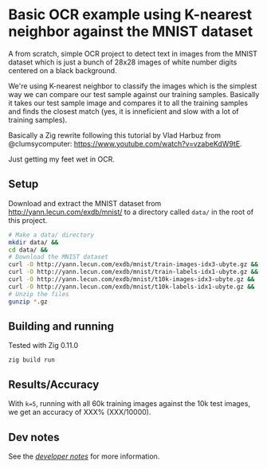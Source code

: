 # Basic OCR example using K-nearest neighbor against the MNIST dataset

A from scratch, simple OCR project to detect text in images from the MNIST dataset which
is just a bunch of 28x28 images of white number digits centered on a black background.

We're using K-nearest neighbor to classify the images which is the simplest way we can
compare our test sample against our training samples. Basically it takes our test sample
image and compares it to all the training samples and finds the closest match (yes, it
is inneficient and slow with a lot of training samples).

Basically a Zig rewrite following this tutorial by Vlad Harbuz from @clumsycomputer:
https://www.youtube.com/watch?v=vzabeKdW9tE.

Just getting my feet wet in OCR.

## Setup

Download and extract the MNIST dataset from http://yann.lecun.com/exdb/mnist/ to a
directory called `data/` in the root of this project.

```sh
# Make a data/ directory
mkdir data/ &&
cd data/ &&
# Download the MNIST dataset
curl -O http://yann.lecun.com/exdb/mnist/train-images-idx3-ubyte.gz &&
curl -O http://yann.lecun.com/exdb/mnist/train-labels-idx1-ubyte.gz &&
curl -O http://yann.lecun.com/exdb/mnist/t10k-images-idx3-ubyte.gz &&
curl -O http://yann.lecun.com/exdb/mnist/t10k-labels-idx1-ubyte.gz &&
# Unzip the files
gunzip *.gz
```


## Building and running

Tested with Zig 0.11.0

```
zig build run
```


## Results/Accuracy

With `k=5`, running with all 60k training images against the 10k test images, we get
an accuracy of XXX% (XXX/10000).



## Dev notes

See the [*developer notes*](./dev-notes.md) for more information.

